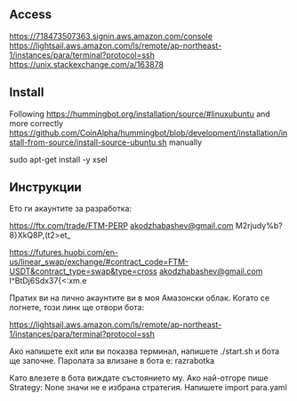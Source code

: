 ## Access
https://718473507363.signin.aws.amazon.com/console
https://lightsail.aws.amazon.com/ls/remote/ap-northeast-1/instances/para/terminal?protocol=ssh
https://unix.stackexchange.com/a/163878

## Install

Following https://hummingbot.org/installation/source/#linuxubuntu and more correctly https://github.com/CoinAlpha/hummingbot/blob/development/installation/install-from-source/install-source-ubuntu.sh manually

sudo apt-get install -y xsel

## Инструкции
Ето ги акаунтите за разработка:

https://ftx.com/trade/FTM-PERP
akodzhabashev@gmail.com
M2rjudy%b?8}XkQ8P,(t2>et_

https://futures.huobi.com/en-us/linear_swap/exchange/#contract_code=FTM-USDT&contract_type=swap&type=cross
akodzhabashev@gmail.com
l^BtDj6Sdx37{<\:<j2P>xm.e

Пратих ви на лично акаунтите ви в моя Амазонски облак. Когато се логнете, този линк ще отвори бота:

https://lightsail.aws.amazon.com/ls/remote/ap-northeast-1/instances/para/terminal?protocol=ssh

Ако напишете exit или ви показва терминал, напишете ./start.sh и бота ще започне. Паролата за влизане в бота е:
razrabotka

Като влезете в бота виждате състоянието му. Ако най-отгоре пише Strategy: None значи не е избрана стратегия. Напишете import para.yaml